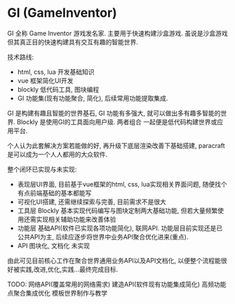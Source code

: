 
# GI (GameInventor)

GI 全称 Game Inventor 游戏发名家. 主要用于快速构建沙盒游戏. 虽说是沙盒游戏但其真正目的快速构建具有交互有趣的智能世界.

技术路线:

- html, css, lua 开发基础知识  
- vue 框架简化UI开发  
- blockly 低代码工具, 图块编程
- GI 功能集(现有功能聚合, 简化), 后续常用功能提取集成.

GI 是构建有趣且智能的世界基石, GI 功能有多强大, 就可以做出多有趣多智能的世界. Blockly 是使用GI的工具面向用户级. 两者组合
一起便是低代码构建世界或应用平台. 

个人认为此套解决方案若能做的好, 再升级下底层渲染改善下基础搭建, paracraft 是可以成为一个人人都用的大众软件.

整个闭环已实现与未实现:

- 表现层UI界面, 目前基于vue框架的html, css, lua实现相关界面问题, 随便找个有点前端基础的基本都能写
- 可视化UI搭建, 还需继续探索与完善, 目前需求不是很大
- 工具层 Blockly 基本实现代码编写与图块定制两大基础功能, 但若大量频繁使用还需实现相关辅助功能来改善体验
- 功能层 基础API(软件已实现各项功能简化), 联网API.  功能层目前实现还是已公共API为主, 后续应逐步将世界中业务API聚合优化进来(重点).
- API 图块化, 文档化 未实现

由此可见目前核心工作在聚合世界通用业务API以及API文档化, 以便整个流程能很好被实践,改进,优化,实践...最终完成目标.

TODO:
网络API(覆盖常用的网络需求)
建造API(软件现有功能集成简化)
高频功能点聚合集成优化
模板世界制作与教学

